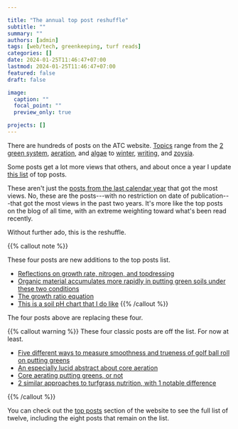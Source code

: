 ```yaml
---

title: "The annual top post reshuffle"
subtitle: ""
summary: ""
authors: [admin]
tags: [web/tech, greenkeeping, turf reads]
categories: []
date: 2024-01-25T11:46:47+07:00
lastmod: 2024-01-25T11:46:47+07:00
featured: false
draft: false

image:
  caption: ""
  focal_point: ""
  preview_only: true

projects: []
---
```


There are hundreds of posts on the ATC website. [Topics](/#tags) range from the [2 green system](/tag/2-green-system/), [aeration](/tag/aeration/), and [algae](/tag/algae/) to [winter](/tag/winter/), [writing](/tag/writing/), and [zoysia](/tag/zoysia/).

Some posts get a lot more views that others, and about once a year I update [this list](/#top-posts) of top posts. 

These aren't just the [posts from the last calendar year](/post/top-10-posts-2023/) that got the most views. No, these are the posts---with no restriction on date of publication---that got the most views in the past two years. It's more like the top posts on the blog of all time, with an extreme weighting toward what's been read recently.

Without further ado, this is the reshuffle.

{{% callout note %}}

These four posts are new additions to the top posts list.

* [Reflections on growth rate, nitrogen, and topdressing](/post/reflections-on-growth-rate-and-nitrogen/)
* [Organic material accumulates more rapidly in putting green soils under these two conditions](/post/organic-material-accumulates-faster-when-soil-om-is-lower/)
* [The growth ratio equation](/post/the-growth-ratio-equation/)
* [This is a soil pH chart that I do like](/post/a-soil-ph-chart-that-i-like/)
{{% /callout %}}

The four posts above are replacing these four.

{{% callout warning %}}
These four classic posts are off the list. For now at least.

* [Five different ways to measure smoothness and trueness of golf ball roll on putting greens](/post/five-different-ways-to-measure-smoothness-trueness-ball-roll/)
* [An especially lucid abstract about core aeration](/post/core-aeration-lucid-abstract/)
* [Core aerating putting greens, or not](/post/core-aerate-greens/)
* [2 similar approaches to turfgrass nutrition, with 1 notable difference](/post/2-similar-approaches-to-fertilization-with-1-notable-difference/)

{{% /callout %}}

You can check out the [top posts](/#top-posts) section of the website to see the full list of twelve, including the eight posts that remain on the list.





